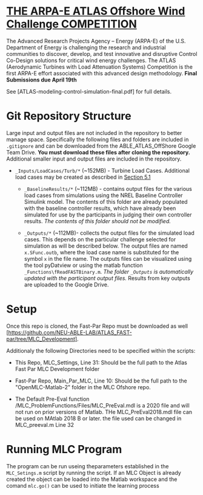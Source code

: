 # [THE ARPA-E ATLAS Offshore Wind Challenge COMPETITION](https://arpa-e.energy.gov/?q=site-page/atlas-competition)
The Advanced Research Projects Agency – Energy (ARPA-E) of the U.S. Department of Energy is challenging the research and industrial communities to discover, develop, and test innovative and disruptive Control Co-Design solutions for critical wind energy challenges. The ATLAS (Aerodynamic Turbines with Load Attenuation Systems) Competition is the first ARPA-E effort associated with this advanced design methodology. **Final Submissions due April 19th**

See [ATLAS-modeling-control-simulation-final.pdf] for full details.

# Git Repository Structure
Large input and output files are not included in the repository to better manage space. Specifically the following files and folders are included in `.gitignore` and can be downloaded from the ABLE_ATLAS_OffShore Google Team Drive. **You must download these files after cloning the repository.** Additional smaller input and output files are included in the repository. 

  * `_Inputs/LoadCases/Turb/*` (~152MB) - Turbine Load Cases. Additional load cases may be created as described in [Section 5.1](ATLAS-modeling-control-simulation-final.pdf)
	
	* `_BaselineResults/*` (~112MB) - contains output files for the various load cases from simulations using the NREL Baseline Controller Simulink model. The contents of this folder are already populated with the baseline controller results, which have already been simulated for use by the participants in judging their own controller results. *The contents of this folder should not be modified.*
	
	* `_Outputs/*` (~112MB)- collects the output files for the simulated load cases. This depends on the particular challenge selected for simulation as will be described below. The output files are named `x.SFunc.outb`, where the load case name is substituted for the symbol `x` in the file name. The outputs files can be visualized using the tool pyDatview or using the matlab function `_Functions\fReadFASTBinary.m`. *The folder `_Outputs` is automatically updated with the participant output files.* Results from key outputs are uploaded to the Google Drive.

# Setup
Once this repo is cloned, the Fast-Par Repo must be downloaded as well [https://github.com/NEU-ABLE-LAB/ATLAS_FAST-par/tree/MLC_Development]. 

Additionaly the following Directories need to be specified within the scripts: 

* This Repo, MLC_Settings, Line 31:    Should be the full path to the Atlas Fast Par MLC Development folder

* Fast-Par Repo, Main_Par_MLC, Line 10:  Should be the full path to the "OpenMLC-Matlab-2" folder in the MLC Ofshore repo.

* The Default Pre-Eval function /MLC_ProblemFunctions/Files/MLC_PreEval.mdl is a 2020 file and will not run on prior versions of Matlab. THe MLC_PreEval2018.mdl file can be used on MAtlab 2018 B or later. the file used can be changed in MLC_preeval.m Line 32


# Running MLC Program
The program can be run useing theparameters established in the `MLC_Setings.m` script by running the script. If an MLC Object is already created the object can be loaded into the Matlab workspace and the comand `mlc.go()` can be used to initiate the learning process 